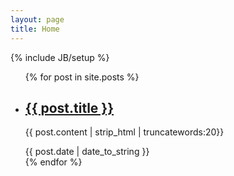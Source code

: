 ```yaml
---
layout: page
title: Home
---
```

{% include JB/setup %}
<ul class="posts">
  {% for post in site.posts %}
    <li>
      <div>
        <h2><a href="{{ BASE_PATH }}{{ post.url }}">{{ post.title }}</a></h2>
        <p>{{ post.content | strip_html | truncatewords:20}}</p>
      </div>
      <span>{{ post.date | date_to_string }}</span>
    </li>
  {% endfor %}
</ul>